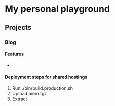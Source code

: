 # My personal playground

## Projects
### Blog
#### Features
  * 

#### Deployment steps for shared hostings
1.	Run ./bin/build.production.sh
2.	Upload piem.tgz
3.	Extract
